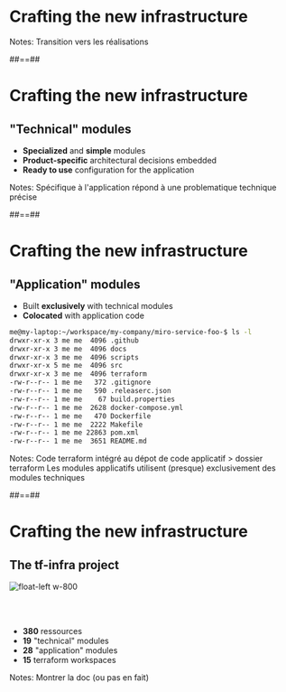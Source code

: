 
<!-- .slide: data-background="./assets/images/dan-schiumarini-6o-K6uyKD2U-unsplash.jpg" class="transition" -->

# Crafting the new infrastructure

Notes: Transition vers les réalisations

##==##

# Crafting the new infrastructure
## "Technical" modules

- **Specialized** and **simple** modules
- **Product-specific** architectural decisions embedded
- **Ready to use** configuration for the application

Notes: Spécifique à l'application
répond à une problematique technique précise

##==##
<!-- .slide: class="with-code-bg-dark"  -->
# Crafting the new infrastructure
## "Application" modules

- Built **exclusively** with technical modules
- **Colocated** with application code


```bash 
me@my-laptop:~/workspace/my-company/miro-service-foo-$ ls -l
drwxr-xr-x 3 me me  4096 .github
drwxr-xr-x 3 me me  4096 docs
drwxr-xr-x 3 me me  4096 scripts
drwxr-xr-x 5 me me  4096 src
drwxr-xr-x 3 me me  4096 terraform
-rw-r--r-- 1 me me   372 .gitignore
-rw-r--r-- 1 me me   590 .releaserc.json
-rw-r--r-- 1 me me    67 build.properties
-rw-r--r-- 1 me me  2628 docker-compose.yml
-rw-r--r-- 1 me me   470 Dockerfile
-rw-r--r-- 1 me me  2222 Makefile
-rw-r--r-- 1 me me 22863 pom.xml
-rw-r--r-- 1 me me  3651 README.md
```
<!-- .element: style="color:white" -->

Notes: Code terraform intégré au dépot de code applicatif > dossier terraform
Les modules applicatifs utilisent (presque) exclusivement des modules techniques


##==##

# Crafting the new infrastructure
## The tf-infra project

![float-left w-800](./assets/images/tf-infra.png)

<br/><br/>
* **380** ressources
* **19** "technical" modules
* **28** "application" modules
* **15** terraform workspaces 

Notes: Montrer la doc (ou pas en fait)

